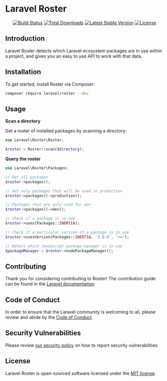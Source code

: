 # Laravel Roster

<p align="center">
<a href="https://github.com/laravel/roster/actions"><img src="https://github.com/laravel/roster/workflows/tests/badge.svg" alt="Build Status"></a>
<a href="https://packagist.org/packages/laravel/roster"><img src="https://img.shields.io/packagist/dt/laravel/roster" alt="Total Downloads"></a>
<a href="https://packagist.org/packages/laravel/roster"><img src="https://img.shields.io/packagist/v/laravel/roster" alt="Latest Stable Version"></a>
<a href="https://packagist.org/packages/laravel/roster"><img src="https://img.shields.io/packagist/l/laravel/roster" alt="License"></a>
</p>

## Introduction

Laravel Roster detects which Laravel ecosystem packages are in use within a project, and gives you an easy to use API to work with that data.


## Installation
To get started, install Roster via Composer:

```bash
composer require laravel/roster --dev
```

## Usage

**Scan a directory**

Get a roster of installed packages by scanning a directory:

```php
use Laravel\Roster\Roster;

$roster = Roster::scan($directory);
```

**Query the roster**
```php
use Laravel\Roster\Packages;

// Get all packages
$roster->packages();

// Get only packages that will be used in production
$roster->packages()->production();

// Packages that are only used for dev
$roster->packages()->dev();

// Check if a package is in use
$roster->uses(Packages::INERTIA);

// Check if a particular version of a package is in use
$roster->usesVersion(Packages::INERTIA, '2.0.0', '>=');

// Detect which JavaScript package manager is in use
$packageManager = $roster->nodePackageManager();
```

## Contributing

Thank you for considering contributing to Roster! The contribution guide can be found in
the [Laravel documentation](https://laravel.com/docs/contributions).

## Code of Conduct

In order to ensure that the Laravel community is welcoming to all, please review and abide by
the [Code of Conduct](https://laravel.com/docs/contributions#code-of-conduct).

## Security Vulnerabilities

Please review [our security policy](https://github.com/laravel/roster/security/policy) on how to report security
vulnerabilities.

## License

Laravel Roster is open-sourced software licensed under the [MIT license](LICENSE.md).

